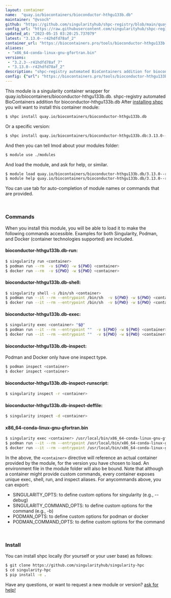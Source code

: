 ```yaml
---
layout: container
name:  "quay.io/biocontainers/bioconductor-hthgu133b.db"
maintainer: "@vsoch"
github: "https://github.com/singularityhub/shpc-registry/blob/main/quay.io/biocontainers/bioconductor-hthgu133b.db/container.yaml"
config_url: "https://raw.githubusercontent.com/singularityhub/shpc-registry/main/quay.io/biocontainers/bioconductor-hthgu133b.db/container.yaml"
updated_at: "2023-05-15 03:20:25.737079"
latest: "3.13.0--r42hdfd78af_2"
container_url: "https://biocontainers.pro/tools/bioconductor-hthgu133b.db"
aliases:
 - "x86_64-conda-linux-gnu-gfortran.bin"
versions:
 - "3.2.3--r41hdfd78af_7"
 - "3.13.0--r42hdfd78af_2"
description: "shpc-registry automated BioContainers addition for bioconductor-hthgu133b.db"
config: {"url": "https://biocontainers.pro/tools/bioconductor-hthgu133b.db", "maintainer": "@vsoch", "description": "shpc-registry automated BioContainers addition for bioconductor-hthgu133b.db", "latest": {"3.13.0--r42hdfd78af_2": "sha256:725db20f7f25882fd1c70a20d2ca7841153e636720d416e5b1fc0dfb30d6e498"}, "tags": {"3.2.3--r41hdfd78af_7": "sha256:90373c1dde3f1175acd921c40129dd439ff474b89f3689fdad88dc73cd3f0df0", "3.13.0--r42hdfd78af_2": "sha256:725db20f7f25882fd1c70a20d2ca7841153e636720d416e5b1fc0dfb30d6e498"}, "docker": "quay.io/biocontainers/bioconductor-hthgu133b.db", "aliases": {"x86_64-conda-linux-gnu-gfortran.bin": "/usr/local/bin/x86_64-conda-linux-gnu-gfortran.bin"}}
---
```


This module is a singularity container wrapper for quay.io/biocontainers/bioconductor-hthgu133b.db.
shpc-registry automated BioContainers addition for bioconductor-hthgu133b.db
After [installing shpc](#install) you will want to install this container module:


```bash
$ shpc install quay.io/biocontainers/bioconductor-hthgu133b.db
```

Or a specific version:

```bash
$ shpc install quay.io/biocontainers/bioconductor-hthgu133b.db:3.13.0--r42hdfd78af_2
```

And then you can tell lmod about your modules folder:

```bash
$ module use ./modules
```

And load the module, and ask for help, or similar.

```bash
$ module load quay.io/biocontainers/bioconductor-hthgu133b.db/3.13.0--r42hdfd78af_2
$ module help quay.io/biocontainers/bioconductor-hthgu133b.db/3.13.0--r42hdfd78af_2
```

You can use tab for auto-completion of module names or commands that are provided.

<br>

### Commands

When you install this module, you will be able to load it to make the following commands accessible.
Examples for both Singularity, Podman, and Docker (container technologies supported) are included.

#### bioconductor-hthgu133b.db-run:

```bash
$ singularity run <container>
$ podman run --rm  -v ${PWD} -w ${PWD} <container>
$ docker run --rm  -v ${PWD} -w ${PWD} <container>
```

#### bioconductor-hthgu133b.db-shell:

```bash
$ singularity shell -s /bin/sh <container>
$ podman run --it --rm --entrypoint /bin/sh  -v ${PWD} -w ${PWD} <container>
$ docker run --it --rm --entrypoint /bin/sh  -v ${PWD} -w ${PWD} <container>
```

#### bioconductor-hthgu133b.db-exec:

```bash
$ singularity exec <container> "$@"
$ podman run --it --rm --entrypoint ""  -v ${PWD} -w ${PWD} <container> "$@"
$ docker run --it --rm --entrypoint ""  -v ${PWD} -w ${PWD} <container> "$@"
```

#### bioconductor-hthgu133b.db-inspect:

Podman and Docker only have one inspect type.

```bash
$ podman inspect <container>
$ docker inspect <container>
```

#### bioconductor-hthgu133b.db-inspect-runscript:

```bash
$ singularity inspect -r <container>
```

#### bioconductor-hthgu133b.db-inspect-deffile:

```bash
$ singularity inspect -d <container>
```


#### x86_64-conda-linux-gnu-gfortran.bin

```bash
$ singularity exec <container> /usr/local/bin/x86_64-conda-linux-gnu-gfortran.bin
$ podman run --it --rm --entrypoint /usr/local/bin/x86_64-conda-linux-gnu-gfortran.bin   -v ${PWD} -w ${PWD} <container> -c " $@"
$ docker run --it --rm --entrypoint /usr/local/bin/x86_64-conda-linux-gnu-gfortran.bin   -v ${PWD} -w ${PWD} <container> -c " $@"
```



In the above, the `<container>` directive will reference an actual container provided
by the module, for the version you have chosen to load. An environment file in the
module folder will also be bound. Note that although a container
might provide custom commands, every container exposes unique exec, shell, run, and
inspect aliases. For anycommands above, you can export:

 - SINGULARITY_OPTS: to define custom options for singularity (e.g., --debug)
 - SINGULARITY_COMMAND_OPTS: to define custom options for the command (e.g., -b)
 - PODMAN_OPTS: to define custom options for podman or docker
 - PODMAN_COMMAND_OPTS: to define custom options for the command

<br>

### Install

You can install shpc locally (for yourself or your user base) as follows:

```bash
$ git clone https://github.com/singularityhub/singularity-hpc
$ cd singularity-hpc
$ pip install -e .
```

Have any questions, or want to request a new module or version? [ask for help!](https://github.com/singularityhub/singularity-hpc/issues)